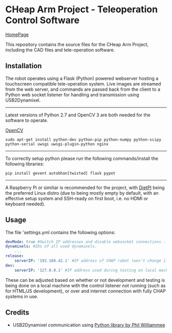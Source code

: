 # CHeap Arm Project - Teleoperation Control Software
[HomePage](https://mobile-chap.github.io/Web/)

This repository contains the source files for the CHeap Arm Project, including the CAD files and tele-operation software.

## Installation

The robot operates using a Flask (Python) powered webserver hosting a touchscreen compatible tele-operation system.
Live images are streamed from the web server, and commands are passed back from the client to a Python web socket listener for handling and transmission using USB2Dynamixel.

---

Latest versions of Python 2.7 and OpenCV 3 are both needed for the software to operate.

[OpenCV](http://opencv.org/downloads.html)

```
sudo apt-get install python-dev python-pip python-numpy python-scipy python-serial uwsgi uwsgi-plugin-python nginx
```

---

To correctly setup python please run the following commands/install the following libraries:
```
pip install gevent autobhan[twisted] flask pypot
```

---
A Raspberry Pi or similiar is recommended for the project, with [DietPI](http://dietpi.com/) being the preferred Linux distro (due to being mostly empty by default, with an effective setup system and SSH-ready on first boot, i.e. no HDMI or keyboard needed).


## Usage
The file 'settings.yml contains the following options:
```yaml
devMode: true #Switch IP addresses and disable websocket connections - for use during local testing without CHAP.
dynamixels: #IDs of all used dynamixels.
	...
release:
    serverIP: '192.168.42.1' #IP address of CHAP robot (won't change if using CHAP ad-hoc network).
dev:
    serverIP: '127.0.0.1' #IP address used during testing on local machine.
```
These can be adjusted based on whether or not development and testing is being done on a local machine with the control listener not running (such as for HTML/JS development), or over and internet connection with fully CHAP systems in use.


## Credits
- USB2Dynamixel communication using [Python library by Phil Williammee](https://github.com/philwilliammee/dynamixel_simple_as_RPI)
